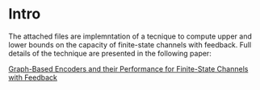 # Intro
The attached files are implemntation of a tecnique to compute upper and lower bounds on the capacity of finite-state channels with feedback. Full details of the technique are presented in the following paper:

[Graph-Based Encoders and their Performance for Finite-State Channels with Feedback](https://arxiv.org/abs/1907.08063)
